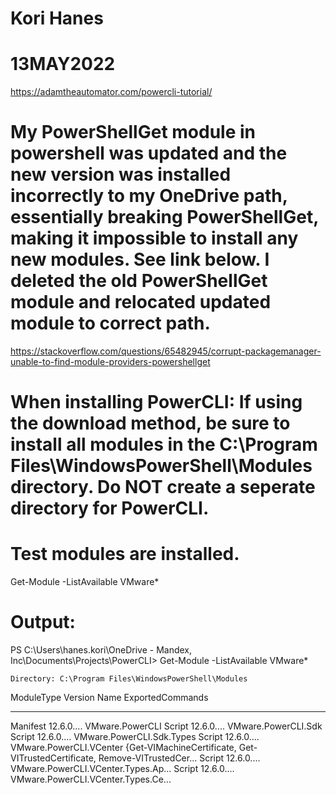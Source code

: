 # Kori Hanes
# 13MAY2022

https://adamtheautomator.com/powercli-tutorial/

# My PowerShellGet module in powershell was updated and the new version was installed incorrectly to my OneDrive path, essentially breaking PowerShellGet, making it impossible to install any new modules. See link below. I deleted the old PowerShellGet module and relocated updated module to correct path.

https://stackoverflow.com/questions/65482945/corrupt-packagemanager-unable-to-find-module-providers-powershellget

# When installing PowerCLI: If using the download method, be sure to install all modules in the C:\Program Files\WindowsPowerShell\Modules directory. Do NOT create a seperate directory for PowerCLI.


# Test modules are installed.

Get-Module -ListAvailable VMware*

# Output:

PS C:\Users\hanes.kori\OneDrive - Mandex, Inc\Documents\Projects\PowerCLI> Get-Module -ListAvailable VMware*


    Directory: C:\Program Files\WindowsPowerShell\Modules


ModuleType Version    Name                                ExportedCommands
---------- -------    ----                                ----------------
Manifest   12.6.0.... VMware.PowerCLI
Script     12.6.0.... VMware.PowerCLI.Sdk
Script     12.6.0.... VMware.PowerCLI.Sdk.Types
Script     12.6.0.... VMware.PowerCLI.VCenter             {Get-VIMachineCertificate, Get-VITrustedCertificate, Remove-VITrustedCer... 
Script     12.6.0.... VMware.PowerCLI.VCenter.Types.Ap...
Script     12.6.0.... VMware.PowerCLI.VCenter.Types.Ce...
